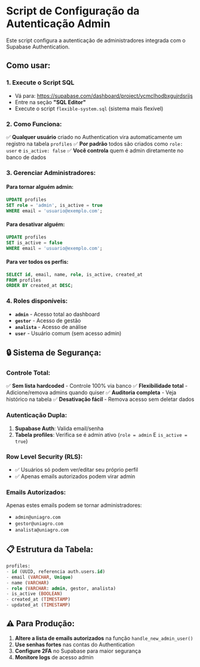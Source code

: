 # Script de Configuração da Autenticação Admin

Este script configura a autenticação de administradores integrada com o Supabase Authentication.

## Como usar:

### 1. Execute o Script SQL
- Vá para: https://supabase.com/dashboard/project/ycmclhodbxgujrdsrijs
- Entre na seção **"SQL Editor"**
- Execute o script `flexible-system.sql` (sistema mais flexível)

### 2. Como Funciona:
✅ **Qualquer usuário** criado no Authentication vira automaticamente um registro na tabela `profiles`
✅ **Por padrão** todos são criados como `role: user` e `is_active: false`
✅ **Você controla** quem é admin diretamente no banco de dados

### 3. Gerenciar Administradores:

#### Para tornar alguém admin:
```sql
UPDATE profiles 
SET role = 'admin', is_active = true 
WHERE email = 'usuario@exemplo.com';
```

#### Para desativar alguém:
```sql
UPDATE profiles 
SET is_active = false 
WHERE email = 'usuario@exemplo.com';
```

#### Para ver todos os perfis:
```sql
SELECT id, email, name, role, is_active, created_at 
FROM profiles 
ORDER BY created_at DESC;
```

### 4. Roles disponíveis:
- **`admin`** - Acesso total ao dashboard
- **`gestor`** - Acesso de gestão 
- **`analista`** - Acesso de análise
- **`user`** - Usuário comum (sem acesso admin)

## 🔒 Sistema de Segurança:

### Controle Total:
✅ **Sem lista hardcoded** - Controle 100% via banco
✅ **Flexibilidade total** - Adicione/remova admins quando quiser
✅ **Auditoria completa** - Veja histórico na tabela
✅ **Desativação fácil** - Remova acesso sem deletar dados

### Autenticação Dupla:
1. **Supabase Auth**: Valida email/senha
2. **Tabela profiles**: Verifica se é admin ativo (`role = admin` E `is_active = true`)

### Row Level Security (RLS):
- ✅ Usuários só podem ver/editar seu próprio perfil
- ✅ Apenas emails autorizados podem virar admin

### Emails Autorizados:
Apenas estes emails podem se tornar administradores:
- `admin@uniagro.com`
- `gestor@uniagro.com`
- `analista@uniagro.com`

## 📋 Estrutura da Tabela:

```sql
profiles:
- id (UUID, referencia auth.users.id)
- email (VARCHAR, Unique)
- name (VARCHAR)
- role (VARCHAR: admin, gestor, analista)
- is_active (BOOLEAN)
- created_at (TIMESTAMP)
- updated_at (TIMESTAMP)
```

## ⚠️ Para Produção:

1. **Altere a lista de emails autorizados** na função `handle_new_admin_user()`
2. **Use senhas fortes** nas contas do Authentication
3. **Configure 2FA** no Supabase para maior segurança
4. **Monitore logs** de acesso admin
